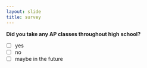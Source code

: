 ```yaml
---
layout: slide
title: survey
---
```

**Did you take any AP classes throughout high school?**
- [ ] yes
- [ ] no
- [ ] maybe in the future
